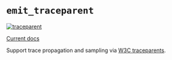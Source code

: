 # `emit_traceparent`

[![traceparent](https://github.com/emit-rs/emit/actions/workflows/traceparent.yml/badge.svg)](https://github.com/emit-rs/emit/actions/workflows/traceparent.yml)

[Current docs](https://docs.rs/emit_traceparent/1.3.1/emit_traceparent/index.html)

Support trace propagation and sampling via [W3C traceparents](https://www.w3.org/TR/trace-context/).
